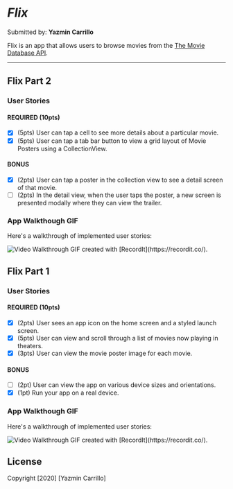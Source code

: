 # *Flix*

Submitted by: **Yazmin Carrillo**

Flix is an app that allows users to browse movies from the [The Movie Database API](http://docs.themoviedb.apiary.io/#).

---

## Flix Part 2

### User Stories
#### REQUIRED (10pts)
- [x] (5pts) User can tap a cell to see more details about a particular movie.
- [x] (5pts) User can tap a tab bar button to view a grid layout of Movie Posters using a CollectionView.

#### BONUS
- [x] (2pts) User can tap a poster in the collection view to see a detail screen of that movie.
- [ ] (2pts) In the detail view, when the user taps the poster, a new screen is presented modally where they can view the trailer.

### App Walkthough GIF
Here's a walkthrough of implemented user stories:

<img src='http://g.recordit.co/PHDiEd4eyB.gif' title='Video Walkthrough' width='' alt='Video Walkthrough' />
GIF created with [RecordIt](https://recordit.co/).

## Flix Part 1

### User Stories
#### REQUIRED (10pts)
- [x] (2pts) User sees an app icon on the home screen and a styled launch screen.
- [x] (5pts) User can view and scroll through a list of movies now playing in theaters.
- [x] (3pts) User can view the movie poster image for each movie.

#### BONUS
- [ ] (2pt) User can view the app on various device sizes and orientations.
- [x] (1pt) Run your app on a real device.

### App Walkthough GIF
Here's a walkthrough of implemented user stories:

<img src='http://g.recordit.co/ulvH8W62ys.gif' title='Video Walkthrough' width='' alt='Video Walkthrough' />
GIF created with [RecordIt](https://recordit.co/).

## License
Copyright [2020] [Yazmin Carrillo]
